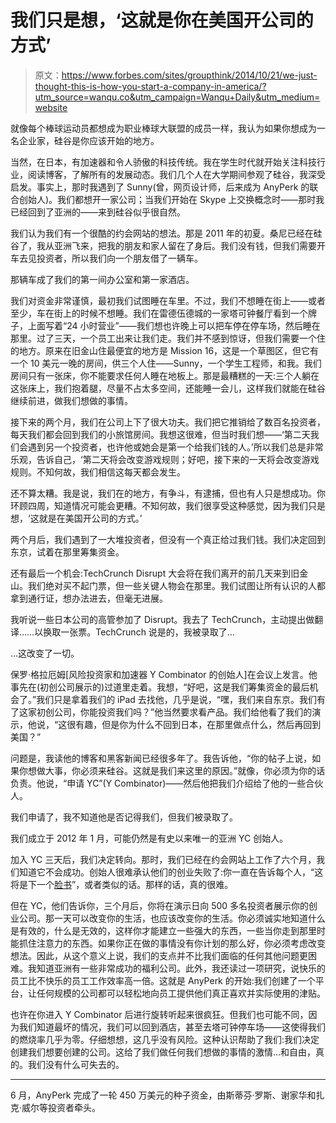 # 我们只是想，‘这就是你在美国开公司的方式’

> 原文：<https://www.forbes.com/sites/groupthink/2014/10/21/we-just-thought-this-is-how-you-start-a-company-in-america/?utm_source=wanqu.co&utm_campaign=Wanqu+Daily&utm_medium=website>

就像每个棒球运动员都想成为职业棒球大联盟的成员一样，我认为如果你想成为一名企业家，硅谷是你应该开始的地方。

当然，在日本，有加速器和令人骄傲的科技传统。我在学生时代就开始关注科技行业，阅读博客，了解所有的发展动态。我们几个人在大学期间参观了硅谷，我深受启发。事实上，那时我遇到了 Sunny(曾，网页设计师，后来成为 AnyPerk 的联合创始人)。我们都想开一家公司；当我们开始在 Skype 上交换概念时——那时我已经回到了亚洲的——来到硅谷似乎很自然。

我们认为我们有一个很酷的约会网站的想法。那是 2011 年的初夏。桑尼已经在硅谷了，我从亚洲飞来，把我的朋友和家人留在了身后。我们没有钱，但我们需要开车去见投资者，所以我们向一个朋友借了一辆车。

那辆车成了我们的第一间办公室和第一家酒店。

我们对资金非常谨慎，最初我们试图睡在车里。不过，我们不想睡在街上——或者至少，车在街上的时候不想睡。我们在雷德伍德城的一家塔可钟餐厅看到一个牌子，上面写着“24 小时营业”——我们想也许晚上可以把车停在停车场，然后睡在那里。过了三天，一个员工出来让我们走。我们并不感到惊讶，但我们需要一个住的地方。原来在旧金山住最便宜的地方是 Mission 16，这是一个草图区，但它有一个 10 美元一晚的房间，供三个人住——Sunny，一个学生工程师，和我。我们房间只有一张床，你不能要求任何人睡在地板上。那是最糟糕的一天:三个人躺在这张床上，我们抱着腿，尽量不占太多空间，还能睡一会儿，这样我们就能在硅谷继续前进，做我们想做的事情。

接下来的两个月，我们在公司上下了很大功夫。我们把它推销给了数百名投资者，每天我们都会回到我们的小旅馆房间。我想这很难，但当时我们想——‘第二天我们会遇到另一个投资者，也许他或她会是第一个给我们钱的人。’所以我们总是非常乐观，告诉自己，‘第二天将会改变游戏规则；好吧，接下来的一天将会改变游戏规则。不知何故，我们相信这每天都会发生。

 <fbs-ad position="inread" progressive="" ad-id="article-0-inread" aria-hidden="true" role="presentation">还不算太糟。我是说，我们在的地方，有争斗，有逮捕，但也有人只是想成功。你环顾四周，知道情况可能会更糟。不知何故，我们很享受这种感觉，因为我们只是想，‘这就是在美国开公司的方式。’

两个月后，我们遇到了一大堆投资者，但没有一个真正给过我们钱。我们决定回到东京，试着在那里筹集资金。

还有最后一个机会:TechCrunch Disrupt 大会将在我们离开的前几天来到旧金山。我们绝对买不起门票，但一些关键人物会在那里。我们试图让所有认识的人都拿到通行证，想办法进去，但毫无进展。

我听说一些日本公司的高管参加了 Disrupt。我去了 TechCrunch，主动提出做翻译……以换取一张票。TechCrunch 说是的，我被录取了...

…这改变了一切。

保罗·格拉厄姆[风险投资家和加速器 Y Combinator 的创始人]在会议上发言。他事先在(初创公司展示的)过道里走着。我想，“好吧，这是我们筹集资金的最后机会了。”我们只是拿着我们的 iPad 去找他，几乎是说，“嘿，我们来自东京。我们有了这家初创公司，你能投资我们吗？”他当然要求看产品。我们给他看了我们的演示，他说，“这很有趣，但是你为什么不回到日本，在那里做点什么，然后再回到美国？”

问题是，我读他的博客和黑客新闻已经很多年了。我告诉他，“你的帖子上说，如果你想做大事，你必须来硅谷。这就是我们来这里的原因。”就像，你必须为你的话负责。他说，“申请 YC”(Y Combinator)——然后他把我们介绍给了他的一些合伙人。

我们申请了，我不知道他是否记得我们，但我们被录取了。

我们成立于 2012 年 1 月，可能仍然是有史以来唯一的亚洲 YC 创始人。

加入 YC 三天后，我们决定转向。那时，我们已经在约会网站上工作了六个月，我们知道它不会成功。创始人很难承认他们的创业失败了:你一直在告诉每个人，“这将是下一个[脸书](http://www.forbes.com/facebook-ipo/)”，或者类似的话。那样的话，真的很难。

但在 YC，他们告诉你，三个月后，你将在演示日向 500 多名投资者展示你的创业公司。那一天可以改变你的生活，也应该改变你的生活。你必须诚实地知道什么是有效的，什么是无效的，这样你才能建立一些强大的东西，一些当你走到那里时能抓住注意力的东西。如果你正在做的事情没有你计划的那么好，你必须考虑改变想法。因此，从这个意义上说，我们的支点并不比我们面临的任何其他问题更困难。我知道亚洲有一些非常成功的福利公司。此外，我还读过一项研究，说快乐的员工比不快乐的员工工作效率高一倍。这就是 AnyPerk 的开始:我们创建了一个平台，让任何规模的公司都可以轻松地向员工提供他们真正喜欢并实际使用的津贴。

也许在你进入 Y Combinator 后进行旋转听起来很疯狂。但我们也可能不同，因为我们知道最坏的情况，我们可以回到酒店，甚至去塔可钟停车场——这使得我们的燃烧率几乎为零。仔细想想，这几乎没有风险。这种认识帮助了我们:我们决定创建我们想要创建的公司。这给了我们做任何我们想做的事情的激情…和自由，真的。我们没有什么可失去的。

* * *

6 月，AnyPerk 完成了一轮 450 万美元的种子资金，由斯蒂芬·罗斯、谢家华和扎克·威尔等投资者牵头。</fbs-ad>